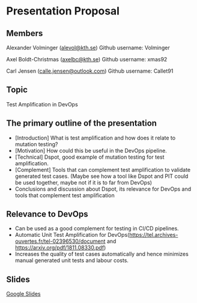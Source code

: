 # Presentation Proposal

## Members
Alexander Volminger (alevol@kth.se)
Github username: Volminger
 
Axel Boldt-Christmas (axelbc@kth.se)
Github username: xmas92
 
Carl Jensen (calle.jensen@outlook.com)
Github username: Callet91

## Topic
Test Amplification in DevOps
 
## The primary outline of the presentation
- [Introduction] What is test amplification and how does it relate to mutation testing?
- [Motivation] How could this be useful in the DevOps pipeline.
- [Technical] Dspot, good example of mutation testing for test amplification.
- [Complement] Tools that can complement test amplification to validate generated test cases. (Maybe see how a tool like Dspot and PIT could be used together, maybe not if it is to far from DevOps)
- Conclusions and discussion about Dspot, its relevance for DevOps and tools that complement test amplification

 
 
## Relevance to DevOps
- Can be used as a good complement for testing in CI/CD pipelines.
- Automatic Unit Test Amplification for DevOps(https://tel.archives-ouvertes.fr/tel-02396530/document and https://arxiv.org/pdf/1811.08330.pdf)
- Increases the quality of test cases automatically and hence minimizes manual generated unit tests and labour costs. 

## Slides
[Google Slides](https://docs.google.com/presentation/d/1JJ-6zHDfeQGpPhK_k3tQ2mh2fltZ-I4RE6E1qJnmv0s/edit?usp=sharing)

 


